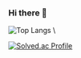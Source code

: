 ### Hi there 👋

<!--
**JjungminLee/JjungminLee** is a ✨ _special_ ✨ repository because its `README.md` (this file) appears on your GitHub profile.

Here are some ideas to get you started:

- 🔭 I’m currently working on ...
- 🌱 I’m currently learning ...
- 👯 I’m looking to collaborate on ...
- 🤔 I’m looking for help with ...
- 💬 Ask me about ...
- 📫 How to reach me: ...
- 😄 Pronouns: ...
- ⚡ Fun fact: ...
-->



![Top Langs](https://github-readme-stats.vercel.app/api/top-langs/?username=JjungminLee&layout=Demo&theme=dark)
\\<!-- 주석처리[![Solved.ac Profile](http://mazassumnida.wtf/api/v2/generate_badge?boj=julie0964)](https://solved.ac/julie0964/)-->

[![Solved.ac Profile](http://mazassumnida.wtf/api/generate_badge?boj=julie0964)](https://solved.ac/julie0964)

